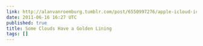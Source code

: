 ```yaml
---
link: http://alanvanroemburg.tumblr.com/post/6550997276/apple-icloud-icon-golden-ratio-alan-van-roemburg
date: 2011-06-16 16:27 UTC
published: true
title: Some Clouds Have a Golden Lining
tags: []
---
```



